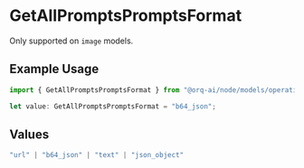 # GetAllPromptsPromptsFormat

Only supported on `image` models.

## Example Usage

```typescript
import { GetAllPromptsPromptsFormat } from "@orq-ai/node/models/operations";

let value: GetAllPromptsPromptsFormat = "b64_json";
```

## Values

```typescript
"url" | "b64_json" | "text" | "json_object"
```